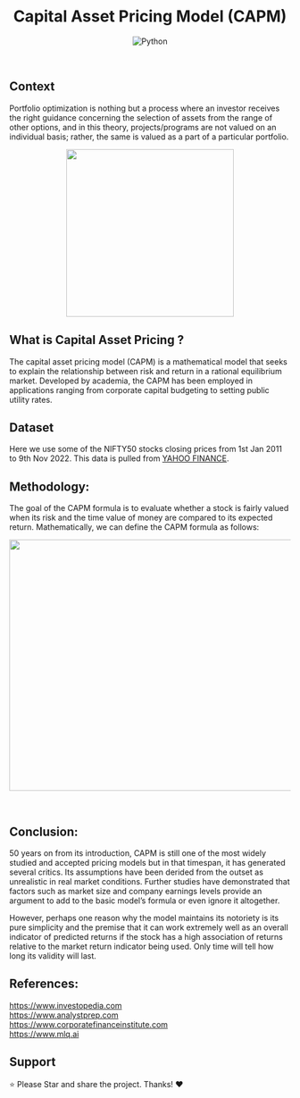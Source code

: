 <div align="center"> 
  <h1>Capital Asset Pricing Model (CAPM)</h1>

  </div>
<div align="center"> 

   ![Python](https://img.shields.io/badge/python-3670A0?style=for-the-badge&logo=python&logoColor=ffdd54)
   
</div>

<br>

## Context
Portfolio optimization is nothing but a process where an investor receives the right guidance concerning the selection of assets from the range of other options, and in this theory, projects/programs are not valued on an individual basis; rather, the same is valued as a part of a particular portfolio.
<br>
<div align="center"> 
  <img src="https://glascow.co.uk/wp-content/uploads/2015/07/CAPM-960x590.jpg" height=300>
 </div> 

## What is <strong> Capital Asset Pricing</strong> ?
The capital asset pricing model (CAPM) is a mathematical model that seeks to explain the relationship between risk and return in a rational equilibrium market. Developed by academia, the CAPM has been employed in applications ranging from corporate capital budgeting to setting public utility rates.
<br>

## Dataset
Here we use some of the NIFTY50 stocks closing prices from 1st Jan 2011 to 9th Nov 2022.
This data is pulled from [YAHOO FINANCE](https://finance.yahoo.com/).
<br>

## Methodology:
The goal of the CAPM formula is to evaluate whether a stock is fairly valued when its risk and the time value of money are compared to its expected return.
Mathematically, we can define the CAPM formula as follows:
<br>

<img src="https://miro.medium.com/max/1400/1*GVsWzb-tjeLGWFsgMA3VNA.png" width="800" height="450"> <br>
   
<br>

##  Conclusion:
50 years on from its introduction, CAPM is still one of the most widely studied and accepted pricing models but in that timespan, it has generated several critics. Its assumptions have been derided from the outset as unrealistic in real market conditions. Further studies have demonstrated that factors such as market size and company earnings levels provide an argument to add to the basic model’s formula or even ignore it altogether.

However, perhaps one reason why the model maintains its notoriety is its pure simplicity and the premise that it can work extremely well as an overall indicator of predicted returns if the stock has a high association of returns relative to the market return indicator being used. Only time will tell how long its validity will last.


## References:
https://www.investopedia.com <br>
https://www.analystprep.com <br>
https://www.corporatefinanceinstitute.com <br>
https://www.mlq.ai<br>

## Support
⭐ Please Star and share the project. Thanks! ❤️
